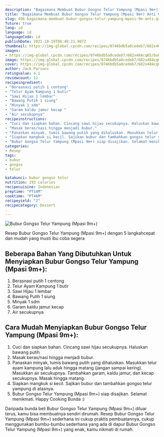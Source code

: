 ```yaml
---
description: "Bagaimana Membuat Bubur Gongso Telur Yampung (Mpasi 9m+) Anti Gagal"
title: "Bagaimana Membuat Bubur Gongso Telur Yampung (Mpasi 9m+) Anti Gagal"
slug: 496-bagaimana-membuat-bubur-gongso-telur-yampung-mpasi-9m-anti-gagal
future: true
lang: id
language: id
languageCode: id
publishDate: 2021-10-19T08:48:21.907Z 
thumbnail: https://img-global.cpcdn.com/recipes/0746bdb5a8cedeb7/682x484cq65/bubur-gongso-telur-yampung-mpasi-9m-foto-resep-utama.png
images:
- https://img-global.cpcdn.com/recipes/0746bdb5a8cedeb7/682x484cq65/bubur-gongso-telur-yampung-mpasi-9m-foto-resep-utama.png
image: https://img-global.cpcdn.com/recipes/0746bdb5a8cedeb7/682x484cq65/bubur-gongso-telur-yampung-mpasi-9m-foto-resep-utama.png
cover: https://img-global.cpcdn.com/recipes/0746bdb5a8cedeb7/682x484cq65/bubur-gongso-telur-yampung-mpasi-9m-foto-resep-utama.png
author: Jack Parsons
ratingvalue: 4.1
reviewcount: 12
recipeingredient:
- "Berasnasi putih 1 centong"
- "Telur Ayam Kampung 1 butir"
- "Sawi Hijau 1 lembar"
- "Bawang Putih 1 siung"
- "Minyak 1 sdm"
- "Garam kaldu jamur kecap "
- "Air secukupnya"
recipeinstructions:
- "Cuci dan siapkan bahan. Cincang sawi hijau secukupnya. Haluskan bawang putih"
- "Masak beras/nasi hingga menjadi bubur."
- "Panaskan minyak, tumis bawang putih yang dihaluskan. Masukkan telur ayam kampung lalu aduk hingga matang (jangan sampai kering). Masukkan air secukupnya. Tambahkan garam, kaldu jamur, dan kecap secukupnya. Masak hingga matang."
- "Siapkan mangkuk si kecil. Sajikan bubur dan tambahkan gongso telur yampung di atasnya."
- "Bubur Gongso Telur Yampung (Mpasi 9m+) siap disajikan. Selamat menikmati. Happy Cooking Bunda :)"
categories:
- Resep
tags:
- bubur
- gongso
- telur

katakunci: bubur gongso telur 
nutrition: 293 calories
recipecuisine: Indonesian
preptime: "PT14M"
cooktime: "PT46M"
recipeyield: "2"
recipecategory: Dessert
. 
---
```



![Bubur Gongso Telur Yampung (Mpasi 9m+)](https://img-global.cpcdn.com/recipes/0746bdb5a8cedeb7/682x484cq65/bubur-gongso-telur-yampung-mpasi-9m-foto-resep-utama.png)

Resep Bubur Gongso Telur Yampung (Mpasi 9m+)    dengan 5 langkahcepat dan mudah yang musti ibu coba segera

<!--inarticleads1-->

## Beberapa Bahan Yang Dibutuhkan Untuk Menyiapkan Bubur Gongso Telur Yampung (Mpasi 9m+):

1. Berasnasi putih 1 centong
1. Telur Ayam Kampung 1 butir
1. Sawi Hijau 1 lembar
1. Bawang Putih 1 siung
1. Minyak 1 sdm
1. Garam kaldu jamur kecap 
1. Air secukupnya



<!--inarticleads2-->

## Cara Mudah Menyiapkan Bubur Gongso Telur Yampung (Mpasi 9m+):

1. Cuci dan siapkan bahan. Cincang sawi hijau secukupnya. Haluskan bawang putih
1. Masak beras/nasi hingga menjadi bubur.
1. Panaskan minyak, tumis bawang putih yang dihaluskan. Masukkan telur ayam kampung lalu aduk hingga matang (jangan sampai kering). Masukkan air secukupnya. Tambahkan garam, kaldu jamur, dan kecap secukupnya. Masak hingga matang.
1. Siapkan mangkuk si kecil. Sajikan bubur dan tambahkan gongso telur yampung di atasnya.
1. Bubur Gongso Telur Yampung (Mpasi 9m+) siap disajikan. Selamat menikmati. Happy Cooking Bunda :)




Daripada bunda beli  Bubur Gongso Telur Yampung (Mpasi 9m+)  diluar terus, kamu  bisa membuatnya sendiri dirumah. Resep  Bubur Gongso Telur Yampung (Mpasi 9m+)  sederhana ini cukup praktis pembuatannya, cukup menggunakan bumbu-bumbu sederhana yang ada di dapur  Bubur Gongso Telur Yampung (Mpasi 9m+)  yang enak, kamu nikmati di rumah.
